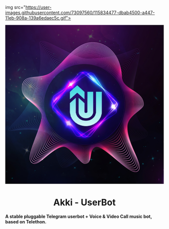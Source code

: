img src="https://user-images.githubusercontent.com/73097560/115834477-dbab4500-a447-11eb-908a-139a6edaec5c.gif">

<p align="center">
  <img src="./resources/extras/logo_readme.jpg" alt="Logo">
</p>
<h1 align="center">
  <b>Akki - UserBot</b>
</h1>

<b>A stable pluggable Telegram userbot + Voice & Video Call music bot, based on Telethon.</b>
